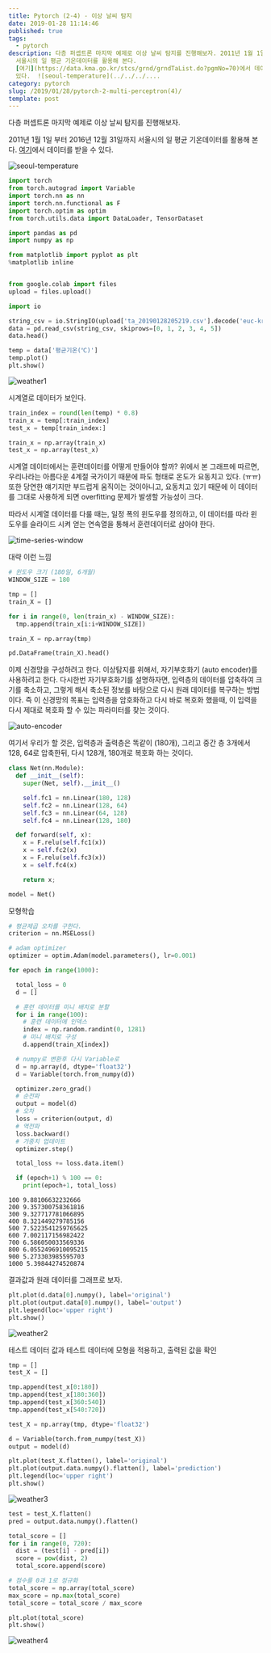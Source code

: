 ```yaml
---
title: Pytorch (2-4) - 이상 날씨 탐지
date: 2019-01-28 11:14:46
published: true
tags:
  - pytorch
description: 다층 퍼셉트론 마지막 예제로 이상 날씨 탐지를 진행해보자. 2011년 1월 1일 부터 2016년 12월 31일까지
  서울시의 일 평균 기온데이터를 활용해 본다.
  [여기](https://data.kma.go.kr/stcs/grnd/grndTaList.do?pgmNo=70)에서 데이터를 받을 수
  있다.  ![seoul-temperature](../../../....
category: pytorch
slug: /2019/01/28/pytorch-2-multi-perceptron(4)/
template: post
---
```

다층 퍼셉트론 마지막 예제로 이상 날씨 탐지를 진행해보자.

2011년 1월 1일 부터 2016년 12월 31일까지 서울시의 일 평균 기온데이터를 활용해 본다. [여기](https://data.kma.go.kr/stcs/grnd/grndTaList.do?pgmNo=70)에서 데이터를 받을 수 있다.

![seoul-temperature](../images/seoul-temperature.png)

```python
import torch
from torch.autograd import Variable
import torch.nn as nn
import torch.nn.functional as F
import torch.optim as optim
from torch.utils.data import DataLoader, TensorDataset

import pandas as pd
import numpy as np

from matplotlib import pyplot as plt
%matplotlib inline


from google.colab import files
upload = files.upload()

import io

string_csv = io.StringIO(upload['ta_20190128205219.csv'].decode('euc-kr'))
data = pd.read_csv(string_csv, skiprows=[0, 1, 2, 3, 4, 5])
data.head()
```

```python
temp = data['평균기온(℃)']
temp.plot()
plt.show()
```

![weather1](../images/weather1.png)

시계열로 데이터가 보인다.

```python
train_index = round(len(temp) * 0.8)
train_x = temp[:train_index]
test_x = temp[train_index:]

train_x = np.array(train_x)
test_x = np.array(test_x)
```

시계열 데이터에서는 훈련데이터를 어떻게 만들어야 할까? 위에서 본 그래프에 따르면, 우리나라는 아름다운 4계절 국가이기 때문에 파도 형태로 온도가 요동치고 있다. (ㅠㅠ) 또한 당연한 얘기지만 부드럽게 움직이는 것이아니고, 요동치고 있기 때문에 이 데이터를 그대로 사용하게 되면 overfitting 문제가 발생할 가능성이 크다.

따라서 시계열 데이터를 다룰 때는, 일정 폭의 윈도우를 정의하고, 이 데이터를 따라 윈도우를 슬라이드 시켜 얻는 연속열을 통해서 훈련데이터로 삼아야 한다.

![time-series-window](https://scaleoutsoftware.github.io/TimeWindowingDotNet../../../images/sliding.jpg)

대략 이런 느낌

```python
# 윈도우 크기 (180일, 6개월)
WINDOW_SIZE = 180

tmp = []
train_X = []

for i in range(0, len(train_x) - WINDOW_SIZE):
  tmp.append(train_x[i:i+WINDOW_SIZE])

train_X = np.array(tmp)

pd.DataFrame(train_X).head()
```

이제 신경망을 구성하려고 한다. 이상탐지를 위해서, 자기부호화기 (auto encoder)를 사용하려고 한다. 다시한번 자기부호화기를 설명하자면, 입력층의 데이터를 압축하여 크기를 축소하고, 그렇게 해서 축소된 정보를 바탕으로 다시 원래 데이터를 복구하는 방법이다. 즉 이 신경망의 목표는 입력층을 암호화하고 다시 바로 복호화 했을때, 이 입력을 다시 제대로 복호화 할 수 있는 파라미터를 찾는 것이다.

![auto-encoder](https://cdn-images-1.medium.com/max/1600/1*44eDEuZBEsmG_TCAKRI3Kw@2x.png)

여기서 우리가 할 것은, 입력층과 출력층은 똑같이 (180개), 그리고 중간 층 3개에서 128, 64로 압축한뒤, 다시 128개, 180개로 복호화 하는 것이다.

```python
class Net(nn.Module):
  def __init__(self):
    super(Net, self).__init__()

    self.fc1 = nn.Linear(180, 128)
    self.fc2 = nn.Linear(128, 64)
    self.fc3 = nn.Linear(64, 128)
    self.fc4 = nn.Linear(128, 180)

  def forward(self, x):
    x = F.relu(self.fc1(x))
    x = self.fc2(x)
    x = F.relu(self.fc3(x))
    x = self.fc4(x)

    return x;

model = Net()
```

모형학습

```python
# 평균제곱 오차를 구한다.
criterion = nn.MSELoss()

# adam optimizer
optimizer = optim.Adam(model.parameters(), lr=0.001)

for epoch in range(1000):

  total_loss = 0
  d = []

  # 훈련 데이터를 미니 배치로 분할
  for i in range(100):
    # 훈련 데이터에 인덱스
    index = np.random.randint(0, 1281)
    # 미니 배치로 구성
    d.append(train_X[index])

  # numpy로 변환후 다시 Variable로
  d = np.array(d, dtype='float32')
  d = Variable(torch.from_numpy(d))

  optimizer.zero_grad()
  # 순전파
  output = model(d)
  # 오차
  loss = criterion(output, d)
  # 역전파
  loss.backward()
  # 가중치 업데이트
  optimizer.step()

  total_loss += loss.data.item()

  if (epoch+1) % 100 == 0:
    print(epoch+1, total_loss)
```

```
100 9.88106632232666
200 9.357300758361816
300 9.327717781066895
400 8.321449279785156
500 7.5223541259765625
600 7.002117156982422
700 6.586050033569336
800 6.0552496910095215
900 5.273303985595703
1000 5.39844274520874
```

결과값과 원래 데이터를 그래프로 보자.

```python
plt.plot(d.data[0].numpy(), label='original')
plt.plot(output.data[0].numpy(), label='output')
plt.legend(loc='upper right')
plt.show()
```

![weather2](../images/weather2.png)

테스트 데이터 값과 테스트 데이터에 모형을 적용하고, 출력된 값을 확인

```python
tmp = []
test_X = []

tmp.append(test_x[0:180])
tmp.append(test_x[180:360])
tmp.append(test_x[360:540])
tmp.append(test_x[540:720])

test_X = np.array(tmp, dtype='float32')

d = Variable(torch.from_numpy(test_X))
output = model(d)

plt.plot(test_X.flatten(), label='original')
plt.plot(output.data.numpy().flatten(), label='prediction')
plt.legend(loc='upper right')
plt.show()
```

![weather3](../images/weather3.png)

```python
test = test_X.flatten()
pred = output.data.numpy().flatten()

total_score = []
for i in range(0, 720):
  dist = (test[i] - pred[i])
  score = pow(dist, 2)
  total_score.append(score)

# 점수를 0과 1로 정규화
total_score = np.array(total_score)
max_score = np.max(total_score)
total_score = total_score / max_score

plt.plot(total_score)
plt.show()
```

![weather4](../images/weather4.png)
